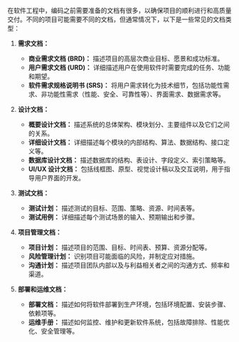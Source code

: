 在软件工程中，编码之前需要准备的文档有很多，以确保项目的顺利进行和高质量交付。不同的项目可能需要不同的文档，但通常情况下，以下是一些常见的文档类型：

1.  **需求文档：**

    *   **商业需求文档 (BRD)：** 描述项目的高层次商业目标、愿景和成功标准。
    *   **用户需求文档 (URD)：** 详细描述用户在使用软件时需要完成的任务、功能和期望。
    *   **软件需求规格说明书 (SRS)：** 将用户需求转化为技术细节，包括功能性需求、非功能性需求（性能、安全、可靠性等）、界面需求、数据需求等。

2.  **设计文档：**

    *   **概要设计文档：** 描述系统的总体架构、模块划分、主要组件以及它们之间的关系。
    *   **详细设计文档：** 详细描述每个模块的内部结构、算法、数据结构、接口定义等。
    *   **数据库设计文档：** 描述数据库的结构、表设计、字段定义、索引策略等。
    *   **UI/UX 设计文档：** 包括线框图、原型、视觉设计稿以及交互说明，用于指导用户界面的开发。

3.  **测试文档：**

    *   **测试计划：** 描述测试的目标、范围、策略、资源、时间表等。
    *   **测试用例：** 详细描述每个测试场景的输入、预期输出和步骤。

4.  **项目管理文档：**

    *   **项目计划：** 描述项目的范围、目标、时间表、预算、资源分配等。
    *   **风险管理计划：** 识别项目可能面临的风险，并制定应对措施。
    *   **沟通计划：** 描述项目团队内部以及与利益相关者之间的沟通方式、频率和渠道。

5.  **部署和运维文档：**

    *   **部署文档：** 描述如何将软件部署到生产环境，包括环境配置、安装步骤、依赖项等。
    *   **运维手册：** 描述如何监控、维护和更新软件系统，包括故障排除、性能优化、安全管理等。


